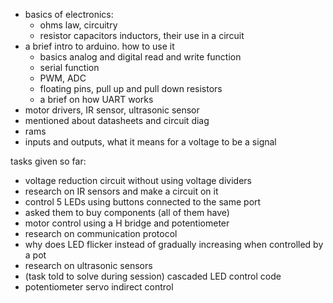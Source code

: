 - basics of electronics:
	- ohms law, circuitry
	- resistor capacitors inductors, their use in a circuit
- a brief intro to arduino. how to use it
	- basics analog and digital read and write function
	- serial function
	- PWM, ADC
	- floating pins, pull up and pull down resistors
	- a brief on how UART works
- motor drivers, IR sensor, ultrasonic sensor
- mentioned about datasheets and circuit diag
- rams
- inputs and outputs, what it means for a voltage to be a signal



tasks given so far:
- voltage reduction circuit without using voltage dividers
- research on IR sensors and make a circuit on it
- control 5 LEDs using buttons connected to the same port
- asked them to buy components (all of them have)
- motor control using a H bridge and potentiometer
- research on communication protocol
- why does LED flicker instead of gradually increasing when controlled by a pot
- research on ultrasonic sensors
- (task told to solve during session) cascaded LED control code 
- potentiometer servo indirect control